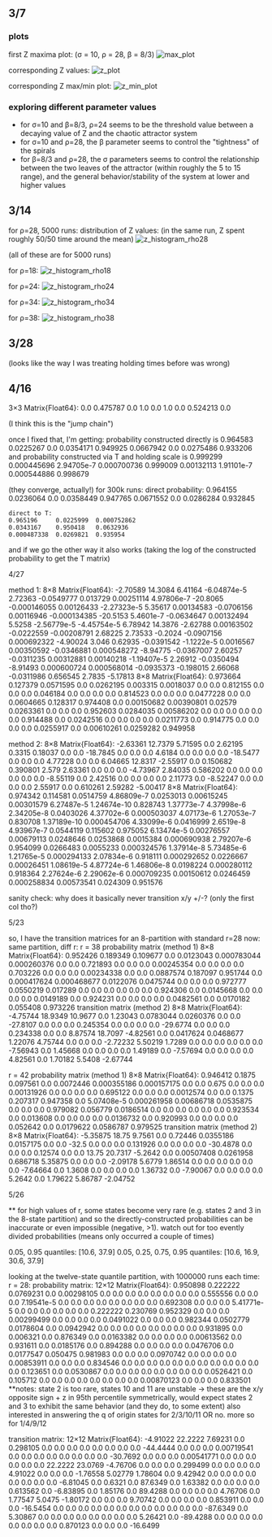 ## 3/7
### plots
first Z maxima plot: (σ = 10, ρ = 28, β = 8/3)
![max_plot](./plots/first_max_graph.png)

corresponding Z values:
![z_plot](./plots/screenshot2.png)

corresponding Z max/min plot:
![z_min_plot](./plots/screenshot3.png)

### exploring different parameter values
- for σ=10 and β=8/3, ρ=24 seems to be the threshold value between a decaying value of Z and the chaotic attractor system
- for σ=10 and ρ=28, the β parameter seems to control the "tightness" of the spirals
- for β=8/3 and ρ=28, the σ parameters seems to control the relationship between the two leaves of the attractor (within roughly the 5 to 15 range), and the general behavior/stability of the system at lower and higher values

## 3/14
for ρ=28, 5000 runs: distribution of Z values:
(in the same run, Z spent roughly 50/50 time around the mean)
![z_histogram_rho28](./plots/histogram1.png)

(all of these are for 5000 runs)

for ρ=18:
![z_histogram_rho18](./plots/histogram2.png)

for ρ=24:
![z_histogram_rho24](./plots/histogram3.png)

for ρ=34:
![z_histogram_rho34](./plots/histogram_rho34.png)

for ρ=38:
![z_histogram_rho38](./plots/histogram_rho38.png)

## 3/28
(looks like the way I was treating holding times before was wrong)


## 4/16

3×3 Matrix{Float64}:
 0.0  0.475787  0.0
 1.0  0.0       1.0
 0.0  0.524213  0.0

(I think this is the "jump chain")

once I fixed that, I'm getting:
    probability constructed directly is
    0.964583   0.0225267  0.0
    0.0354171  0.949925   0.0667942
    0.0        0.0275486  0.933206
    and probability constructed via T and holding scale is
    0.999299     0.000445696  2.94705e-7
    0.000700736  0.999009     0.00132113
    1.91101e-7   0.000544886  0.998679

(they converge, actually!)
for 300k runs:
    direct probability:
    0.964155   0.0236064  0.0
    0.0358449  0.947765   0.0671552
    0.0        0.0286284  0.932845

    direct to T:
    0.965196     0.0225999  0.000752862
    0.0343167    0.950418   0.0632936
    0.000487338  0.0269821  0.935954
 
 and if we go the other way it also works (taking the log of the constructed probability to get the T matrix)

 4/27

method 1:
    8×8 Matrix{Float64}:
    -2.70589       14.3084         6.41164      -6.04874e-5    2.72363      -0.0549777    0.013729     0.00251114
    4.97806e-7   -20.8065        -0.000146055   0.00126433   -2.27323e-5    5.35617      0.00134583  -0.0706156
    0.00116946    -0.000134385  -20.5153        5.4601e-7    -0.0634647     0.00132494   5.5258      -2.56779e-5
    -4.45754e-5     6.78942       14.3876       -2.62788       0.00163502   -0.0222559   -0.00208791   2.68225
    2.73533       -0.2024        -0.0907156     0.000692322  -4.90024       3.046        0.62935     -0.0391542
    -1.1222e-5      0.0016567      0.00350592   -0.0346881     0.000548272  -8.94775     -0.0367007    2.60257
    -0.0311235      0.00312881     0.00140218   -1.19407e-5    2.26912      -0.0350494   -8.91493      0.000600724
    0.000568014   -0.0935373     -0.198015      2.66068      -0.0311986     0.656545     2.7835      -5.17813
    8×8 Matrix{Float64}:
    0.973664   0.127379   0.0571595  0.0        0.0262195  0.003315    0.0018037   0.0
    0.0        0.812155   0.0        0.0        0.0        0.046184    0.0         0.0
    0.0        0.0        0.814523   0.0        0.0        0.0         0.0477228   0.0
    0.0        0.0604665  0.128317   0.974408   0.0        0.00150682  0.00390801  0.02579
    0.0263361  0.0        0.0        0.0        0.952603   0.0284035   0.00586202  0.0
    0.0        0.0        0.0        0.0        0.0        0.914488    0.0         0.0242516
    0.0        0.0        0.0        0.0        0.0211773  0.0         0.914775    0.0
    0.0        0.0        0.0        0.0255917  0.0        0.00610261  0.0259282   0.949958

method 2:
    8×8 Matrix{Float64}:
    -2.63361   12.7379     5.71595   0.0       2.62195   0.3315     0.18037    0.0
    0.0      -18.7845     0.0       0.0       0.0       4.6184     0.0        0.0
    0.0        0.0      -18.5477    0.0       0.0       0.0        4.77228    0.0
    0.0        6.04665   12.8317   -2.55917   0.0       0.150682   0.390801   2.579
    2.63361    0.0        0.0       0.0      -4.73967   2.84035    0.586202   0.0
    0.0        0.0        0.0       0.0       0.0      -8.55119    0.0        2.42516
    0.0        0.0        0.0       0.0       2.11773   0.0       -8.52247    0.0
    0.0        0.0        0.0       2.55917   0.0       0.610261   2.59282   -5.00417
    8×8 Matrix{Float64}:
    0.974342     0.114581     0.0514759    4.86809e-7   0.0253013    0.00615245   0.00301579   6.27487e-5
    1.24674e-10  0.828743     1.37773e-7   4.37998e-6   2.34205e-8   0.0403026    4.37702e-6   0.000503037
    4.07173e-6   1.27053e-7   0.830708     1.37189e-10  0.000454706  4.33099e-6   0.0416999    2.6519e-8
    4.93967e-7   0.0544119    0.115602     0.975052     6.13474e-5   0.00276557   0.00679113   0.0248646
    0.0253868    0.0015384    0.000690938  2.79207e-6   0.954099     0.0266483    0.0055233    0.000324576
    1.37914e-8   5.73485e-6   1.21765e-5   0.000294133  2.07834e-6   0.918111     0.000292652  0.0226667
    0.00026451   1.08619e-5   4.87724e-6   1.46806e-8   0.0198224    0.000280112  0.918364     2.27624e-6
    2.29062e-6   0.000709235  0.00150612   0.0246459    0.000258834  0.00573541   0.024309     0.951576

sanity check: why does it basically never transition x/y +/-? (only the first col tho?)

5/23

so, I have the transition matrices for an 8-partition with standard r=28
now: same partition, diff r:
r = 38
probability matrix (method 1)
    8×8 Matrix{Float64}:
    0.952426   0.189349   0.109677  0.0        0.0123043  0.000783044  0.000260376  0.0
    0.0        0.721893   0.0       0.0        0.0        0.00245354   0.0          0.0
    0.0        0.0        0.703226  0.0        0.0        0.0          0.00234338   0.0
    0.0        0.0887574  0.187097  0.951744   0.0        0.000417624  0.000468677  0.0122076
    0.0475744  0.0        0.0       0.0        0.972777   0.0550219    0.017289     0.0
    0.0        0.0        0.0       0.0        0.0        0.924306     0.0          0.0145668
    0.0        0.0        0.0       0.0        0.0149189  0.0          0.924231     0.0
    0.0        0.0        0.0       0.0482561  0.0        0.0170182    0.055408     0.973226
transition matrix (method 2)
    8×8 Matrix{Float64}:
    -4.75744   18.9349    10.9677   0.0       1.23043   0.0783044   0.0260376   0.0
    0.0      -27.8107     0.0      0.0       0.0       0.245354    0.0         0.0
    0.0        0.0      -29.6774   0.0       0.0       0.0         0.234338    0.0
    0.0        8.87574   18.7097  -4.82561   0.0       0.0417624   0.0468677   1.22076
    4.75744    0.0        0.0      0.0      -2.72232   5.50219     1.7289      0.0
    0.0        0.0        0.0      0.0       0.0      -7.56943     0.0         1.45668
    0.0        0.0        0.0      0.0       1.49189   0.0        -7.57694     0.0
    0.0        0.0        0.0      4.82561   0.0       1.70182     5.5408     -2.67744

r = 42
probability matrix (method 1)
    8×8 Matrix{Float64}:
    0.946412   0.1875  0.097561  0.0       0.0072446  0.000355186  0.000157175  0.0
    0.0        0.675   0.0       0.0       0.0        0.00131926   0.0          0.0
    0.0        0.0     0.695122  0.0       0.0        0.0          0.0012574    0.0
    0.0        0.1375  0.207317  0.947358  0.0        5.07408e-5   0.000261958  0.00686718
    0.0535875  0.0     0.0       0.0       0.979082   0.056779     0.0186514    0.0
    0.0        0.0     0.0       0.0       0.0        0.923534     0.0          0.013608
    0.0        0.0     0.0       0.0       0.0136732  0.0          0.920993     0.0
    0.0        0.0     0.0       0.052642  0.0        0.0179622    0.0586787    0.979525
transition matrix (method 2)
    8×8 Matrix{Float64}:
    -5.35875   18.75    9.7561   0.0      0.72446   0.0355186    0.0157175   0.0
    0.0      -32.5     0.0      0.0      0.0       0.131926     0.0         0.0
    0.0        0.0   -30.4878   0.0      0.0       0.0          0.12574     0.0
    0.0       13.75   20.7317  -5.2642   0.0       0.00507408   0.0261958   0.686718
    5.35875    0.0     0.0      0.0     -2.09178   5.6779       1.86514     0.0
    0.0        0.0     0.0      0.0      0.0      -7.64664      0.0         1.3608
    0.0        0.0     0.0      0.0      1.36732   0.0         -7.90067     0.0
    0.0        0.0     0.0      5.2642   0.0       1.79622      5.86787    -2.04752

5/26

** for high values of r, some states become very rare (e.g. states 2 and 3 in the 8-state partition) and so the directly-constructed probabilities can be inaccurate or even impossible (negative, >1). watch out for too evently divided probabilities (means only occurred a couple of times)

0.05, 0.95 quantiles: [10.6, 37.9]
0.05, 0.25, 0.75, 0.95 quantiles: [10.6, 16.9, 30.6, 37.9]

looking at the twelve-state quantile partition, with 1000000 runs each time:
r = 28:
probability matrix:
12×12 Matrix{Float64}:
 0.950898   0.222222  0.0769231  0.0        0.00298105  0.0         0.0         0.0         0.0        0.0       0.0       0.0
 0.0        0.555556  0.0        0.0        0.0         7.19541e-5  0.0         0.0         0.0        0.0       0.0       0.0
 0.0        0.0       0.692308   0.0        0.0         0.0         5.41771e-5  0.0         0.0        0.0       0.0       0.0
 0.0        0.222222  0.230769   0.952329   0.0         0.0         0.0         0.00299499  0.0        0.0       0.0       0.0
 0.0491022  0.0       0.0        0.0        0.982344    0.0502779   0.0178604   0.0         0.0942942  0.0       0.0       0.0
 0.0        0.0       0.0        0.0        0.0         0.931895    0.0         0.006321    0.0        0.876349  0.0       0.0163382
 0.0        0.0       0.0        0.0        0.00613562  0.0         0.931611    0.0         0.0185176  0.0       0.894288  0.0
 0.0        0.0       0.0        0.0476706  0.0         0.0177547   0.050475    0.981983    0.0        0.0       0.0       0.0970742
 0.0        0.0       0.0        0.0        0.00853911  0.0         0.0         0.0         0.834546   0.0       0.0       0.0
 0.0        0.0       0.0        0.0        0.0         0.0         0.0         0.0         0.0        0.123651  0.0       0.0530867
 0.0        0.0       0.0        0.0        0.0         0.0         0.0         0.0         0.0526421  0.0       0.105712  0.0
 0.0        0.0       0.0        0.0        0.0         0.0         0.0         0.00870123  0.0        0.0       0.0       0.833501
**notes: state 2 is too rare, states 10 and 11 are unstable -> these are the x/y opposite sign + z in 95th percentile
symmetrically, would expect states 2 and 3 to exhibit the same behavior (and they do, to some extent)
also interested in answering the q of origin states for 2/3/10/11 OR no. more so for 1/4/9/12

transition matrix:
12×12 Matrix{Float64}:
 -4.91022   22.2222    7.69231   0.0       0.298105   0.0          0.0          0.0         0.0        0.0       0.0       0.0
  0.0      -44.4444    0.0       0.0       0.0        0.00719541   0.0          0.0         0.0        0.0       0.0       0.0
  0.0        0.0     -30.7692    0.0       0.0        0.0          0.00541771   0.0         0.0        0.0       0.0       0.0
  0.0       22.2222   23.0769   -4.76706   0.0        0.0          0.0          0.299499    0.0        0.0       0.0       0.0
  4.91022    0.0       0.0       0.0      -1.76558    5.02779      1.78604      0.0         9.42942    0.0       0.0       0.0
  0.0        0.0       0.0       0.0       0.0       -6.81045      0.0          0.6321      0.0       87.6349    0.0       1.63382
  0.0        0.0       0.0       0.0       0.613562   0.0         -6.83895      0.0         1.85176    0.0      89.4288    0.0
  0.0        0.0       0.0       4.76706   0.0        1.77547      5.0475      -1.80172     0.0        0.0       0.0       9.70742
  0.0        0.0       0.0       0.0       0.853911   0.0          0.0          0.0       -16.5454     0.0       0.0       0.0
  0.0        0.0       0.0       0.0       0.0        0.0          0.0          0.0         0.0      -87.6349    0.0       5.30867
  0.0        0.0       0.0       0.0       0.0        0.0          0.0          0.0         5.26421    0.0     -89.4288    0.0
  0.0        0.0       0.0       0.0       0.0        0.0          0.0          0.870123    0.0        0.0       0.0     -16.6499